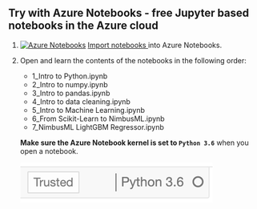 ## Try with Azure Notebooks - free Jupyter based notebooks in the Azure cloud

1. [![Azure Notebooks](https://notebooks.azure.com/launch.png)](https://notebooks.azure.com/import/gh/evilches/Intro-to-Python-and-Machine-Learning/)
[Import notebooks ](https://notebooks.azure.com/import/gh/evilches/Intro-to-Python-and-Machine-Learning/) into Azure Notebooks.
1. Open and learn the contents of the notebooks in the following order: 
    - 1_Intro to Python.ipynb
    - 2_Intro to numpy.ipynb
    - 3_Intro to pandas.ipynb
    - 4_Intro to data cleaning.ipynb
    - 5_Intro to Machine Learning.ipynb
    - 6_From Scikit-Learn to NimbusML.ipynb
    - 7_NimbusML LightGBM Regressor.ipynb
    
    **Make sure the Azure Notebook kernel is set to `Python 3.6`** when you open a notebook.  
    
    ![set kernel to Python 3.6](Graphics/python36.png)